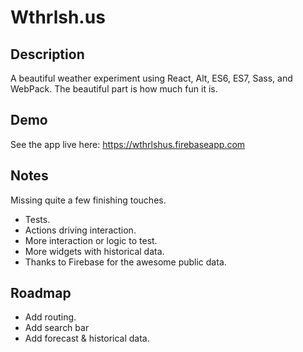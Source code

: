 

# Wthrlsh.us

## Description
A beautiful weather experiment using React, Alt, ES6, ES7, Sass, and WebPack.  The beautiful part is how much fun it is.

## Demo
See the app live here:
https://wthrlshus.firebaseapp.com

## Notes
Missing quite a few finishing touches.
- Tests.
- Actions driving interaction.
- More interaction or logic to test.
- More widgets with historical data.
- Thanks to Firebase for the awesome public data.

## Roadmap
- Add routing.
- Add search bar
- Add forecast & historical data.

